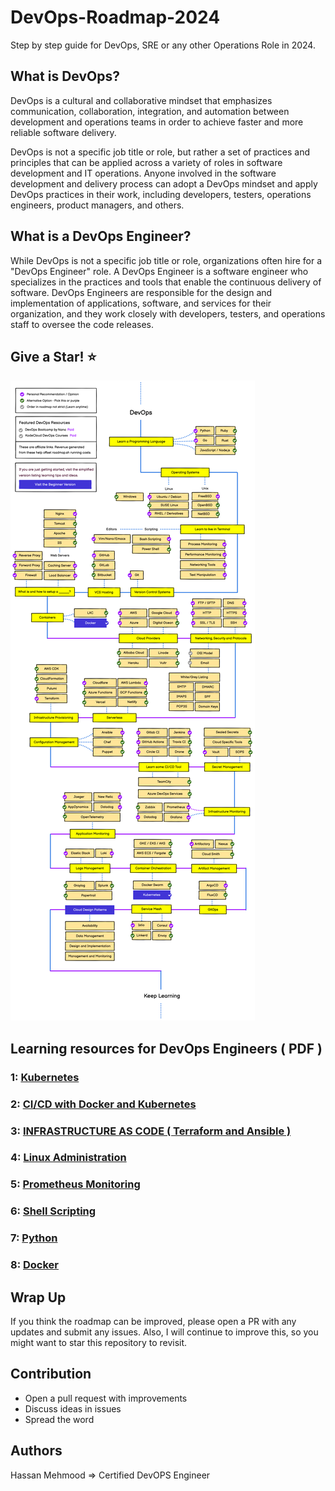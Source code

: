 # DevOps-Roadmap-2024
Step by step guide for DevOps, SRE or any other Operations Role in 2024. 

## What is DevOps?

DevOps is a cultural and collaborative mindset that emphasizes communication, collaboration, integration, and automation between development and operations teams in order to achieve faster and more reliable software delivery.

DevOps is not a specific job title or role, but rather a set of practices and principles that can be applied across a variety of roles in software development and IT operations. Anyone involved in the software development and delivery process can adopt a DevOps mindset and apply DevOps practices in their work, including developers, testers, operations engineers, product managers, and others.

## What is a DevOps Engineer?

While DevOps is not a specific job title or role, organizations often hire for a "DevOps Engineer" role. A DevOps Engineer is a software engineer who specializes in the practices and tools that enable the continuous delivery of software. DevOps Engineers are responsible for the design and implementation of applications, software, and services for their organization, and they work closely with developers, testers, and operations staff to oversee the code releases.

## Give a Star! :star:

![DevOps roadmap](DevOps%20Roadmap.png)

## Learning resources for DevOps Engineers ( PDF ) 

### 1: [**Kubernetes**](https://media.licdn.com/dms/document/media/D4D1FAQFqHwvYyLNv5Q/feedshare-document-pdf-analyzed/0/1702303436128?e=1703721600&v=beta&t=kjkVNdpF16p4iD1KaMQhkDLxu3duI2jOwGxp4_KsDow)
### 2: [**CI/CD with Docker and Kubernetes**](https://media.licdn.com/dms/document/media/D4D1FAQElFkQTo2R72A/feedshare-document-pdf-analyzed/0/1702463311410?e=1703721600&v=beta&t=rJlXu7_5t7bJ5aNX2YL80aKMuUFK3ShOY_Jd6Bn3E0M)
### 3: [**INFRASTRUCTURE AS CODE ( Terraform and Ansible )**](https://media.licdn.com/dms/document/media/D4D1FAQE61A8uYu_49g/feedshare-document-pdf-analyzed/0/1702374996766?e=1703721600&v=beta&t=rIgkeOa84gbvZyB1rz5R0UnJfqg94AjcMf5ppqq6T50)
### 4: [**Linux Administration**](https://media.licdn.com/dms/document/media/D4D1FAQFav-cj2UWXmQ/feedshare-document-pdf-analyzed/0/1702205603287?e=1703721600&v=beta&t=Mw6ogEMMeSPI83Of00N45Y50wAGoQ-Wtzju1aaCM5kk)
### 5: [**Prometheus Monitoring**](https://media.licdn.com/dms/document/media/D4D1FAQG8V4mVZhPCXA/feedshare-document-pdf-analyzed/0/1701835206183?e=1703721600&v=beta&t=n48iYkdC5TizR2fsoYmWxQBeoST9qV8znaOJYD0_rq0)
### 6: [**Shell Scripting**](https://media.licdn.com/dms/document/media/D4D1FAQF2_78q1Nfbdg/feedshare-document-pdf-analyzed/0/1701612383904?e=1703721600&v=beta&t=y7Y8m7ymMxAaV4aPQR0c_89hfHqz_OSeX4r6ZPs_3QM)
### 7: [**Python**](https://media.licdn.com/dms/document/media/D4D1FAQFGqGkbEqyO8w/feedshare-document-pdf-analyzed/0/1700990952001?e=1703721600&v=beta&t=lD_gwex2a3_5R6fPiNVBPMdqYBVyRuOSCT8u5_f7kDw)
### 8: [**Docker**](https://media.licdn.com/dms/document/media/D4D1FAQFS7-zaA9JGxw/feedshare-document-pdf-analyzed/0/1702519281713?e=1703721600&v=beta&t=_uPhD_T0jTFbr9gYjwk0IHv8BzZFdRiqm3rrOJg6VeA)

## Wrap Up

If you think the roadmap can be improved, please open a PR with any updates and submit any issues. Also, I will continue to improve this, so you might want to star this repository to revisit.

## Contribution

- Open a pull request with improvements
- Discuss ideas in issues
- Spread the word

## Authors
Hassan Mehmood => Certified DevOPS Engineer
